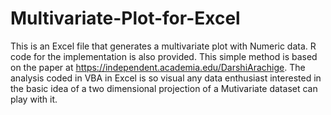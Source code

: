 # Multivariate-Plot-for-Excel
This is an Excel file that generates a multivariate plot with Numeric data. R code for the implementation is also provided.
This simple method is based on the paper at https://independent.academia.edu/DarshiArachige. The analysis coded in VBA in Excel is so visual any data enthusiast interested in the basic idea of a two dimensional projection of a Mutivariate dataset can play with it.
